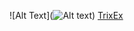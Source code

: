 ﻿![Alt Text](![Alt text](flask_app/static/assets/%F0%9F%92%BB_TrixEx.png))
[TrixEx](http://3.144.111.10/index)